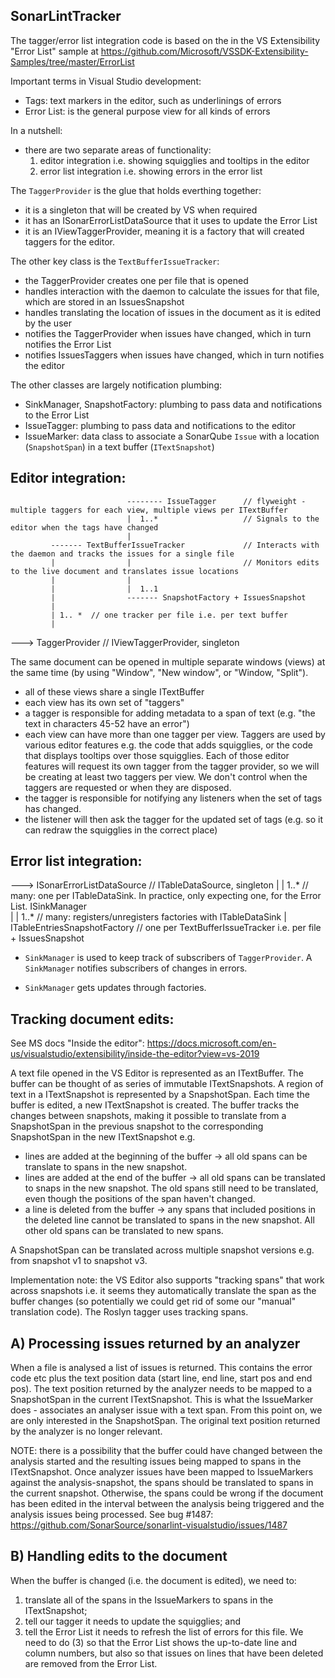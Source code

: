 ﻿SonarLintTracker
----------------

The tagger/error list integration code is based on the in the VS Extensibility "Error List" sample
at https://github.com/Microsoft/VSSDK-Extensibility-Samples/tree/master/ErrorList

Important terms in Visual Studio development:

- Tags: text markers in the editor, such as underlinings of errors
- Error List: is the general purpose view for all kinds of errors

In a nutshell:
- there are two separate areas of functionality:
  1) editor integration i.e. showing squigglies and tooltips in the editor
  2) error list integration i.e. showing errors in the error list

The `TaggerProvider` is the glue that holds everthing together:
- it is a singleton that will be created by VS when required
- it has an ISonarErrorListDataSource that it uses to update the Error List
- it is an IViewTaggerProvider, meaning it is a factory that will created taggers for
  the editor.

 The other key class is the `TextBufferIssueTracker`:
 - the TaggerProvider creates one per file that is opened
 - handles interaction with the daemon to calculate the issues for that file, which are stored in an IssuesSnapshot
 - handles translating the location of issues in the document as it is edited by the user
 - notifies the TaggerProvider when issues have changed, which in turn notifies the Error List
 - notifies IssuesTaggers when issues have changed, which in turn notifies the editor

The other classes are largely notification plumbing:
- SinkManager, SnapshotFactory: plumbing to pass data and notifications to the Error List
- IssueTagger: plumbing to pass data and notifications to the editor
- IssueMarker: data class to associate a SonarQube `Issue` with a location (`SnapshotSpan`) in a text buffer (`ITextSnapshot`)


Editor integration:
-------------------

                              -------- IssueTagger      // flyweight - multiple taggers for each view, multiple views per ITextBuffer
                              |  1..*                   // Signals to the editor when the tags have changed
                              | 
             ------- TextBufferIssueTracker             // Interacts with the daemon and tracks the issues for a single file
             |                |                         // Monitors edits to the live document and translates issue locations
             |                |
             |                |  1..1                 
             |                ------- SnapshotFactory + IssuesSnapshot
             |
             | 1.. *  // one tracker per file i.e. per text buffer
             |
--->   TaggerProvider  // IViewTaggerProvider, singleton


The same document can be opened in multiple separate windows (views) at the same time (by using "Window", "New window", or "Window, "Split").
- all of these views share a single ITextBuffer
- each view has its own set of "taggers"
- a tagger is responsible for adding metadata to a span of text (e.g. "the text in characters 45-52 have an error")
- each view can have more than one tagger per view. Taggers are used by various editor features e.g. the code that
  adds squigglies, or the code that displays tooltips over those squigglies. Each of those editor features will
  request its own tagger from the tagger provider, so we will be creating at least two taggers per view.
  We don't control when the taggers are requested or when they are disposed.
- the tagger is responsible for notifying any listeners when the set of tags has changed.
- the listener will then ask the tagger for the updated set of tags (e.g. so it can redraw the squigglies in the
  correct place)

Error list integration:
-----------------------

---> ISonarErrorListDataSource  // ITableDataSource, singleton
              |
              | 1..*    // many: one per ITableDataSink. In practice, only expecting one, for the Error List.
         ISinkManager   
              |
              | 1..*    // many: registers/unregisters factories with ITableDataSink
              |  
   ITableEntriesSnapshotFactory  // one per TextBufferIssueTracker i.e. per file
       + IssuesSnapshot


- `SinkManager` is used to keep track of subscribers of `TaggerProvider`.
  A `SinkManager` notifies subscribers of changes in errors.

- `SinkManager` gets updates through factories.



Tracking document edits:
------------------------
See MS docs "Inside the editor": https://docs.microsoft.com/en-us/visualstudio/extensibility/inside-the-editor?view=vs-2019

A text file opened in the VS Editor is represented as an ITextBuffer. The buffer can be thought of as series of
immutable ITextSnapshots.  A region of text in a ITextSnapshot is represented by a SnapshotSpan.
Each time the buffer is edited, a new ITextSnapshot is created. The buffer tracks the changes between snapshots,
making it possible to translate from a SnapshotSpan in the previous snapshot to the corresponding SnapshotSpan
in the new ITextSnapshot e.g.
* lines are added at the beginning of the buffer -> all old spans can be translate to spans in the new snapshot.
* lines are added at the end of the buffer -> all old spans can be translated to snaps in the new snapshot.
   The old spans still need to be translated, even though the positions of the span haven't changed.
* a line is deleted from the buffer -> any spans that included positions in the deleted line cannot be translated
   to spans in the new snapshot. All other old spans can be translated to new spans.
 
A SnapshotSpan can be translated across multiple snapshot versions e.g. from snapshot v1 to snapshot v3.

Implementation note: the VS Editor also supports "tracking spans" that work across snapshots i.e. it seems they
automatically translate the span as the buffer changes (so potentially we could get rid of some our "manual"
translation code). The Roslyn tagger uses tracking spans.


A) Processing issues returned by an analyzer
--------------------------------------------
When a file is analysed a list of issues is returned. This contains the error code etc plus the text position data
(start line, end line, start pos and end pos). The text position returned by the analyzer needs to be mapped to a
SnapshotSpan in the current ITextSnapshot. This is what the IssueMarker does - associates an analyser issue with a text span.
From this point on, we are only interested in the SnapshotSpan. The original text position returned by the analyzer is 
no longer relevant.

NOTE: there is a possibility that the buffer could have changed between the analysis started and the resulting issues
being mapped to spans in the ITextSnapshot. Once analyzer issues have been mapped to IssueMarkers against the 
analysis-snapshot, the spans should be translated to spans in the current snapshot. Otherwise, the spans could be
wrong if the document has been edited in the interval between the analysis being triggered and the analysis issues
being processed. See bug #1487: https://github.com/SonarSource/sonarlint-visualstudio/issues/1487

B) Handling edits to the document
---------------------------------
When the buffer is changed (i.e. the document is edited), we need to:
1) translate all of the spans in the IssueMarkers to spans in the ITextSnapshot;
2) tell our tagger it needs to update the squigglies; and
3) tell the Error List it needs to refresh the list of errors for this file.
We need to do (3) so that the Error List shows the up-to-date line and column numbers, but also so that issues on lines
that have been deleted are removed from the Error List.